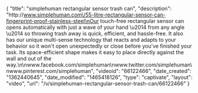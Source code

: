 {
    "title": "simplehuman rectangular sensor trash can",
    "description": "http:\/\/www.simplehuman.com\/55-litre-rectangular-sensor-can-fingerprint-proof-stainless-steel\nOur touch-free rectangular sensor can opens automatically with just a wave of your hand \u2014 from any angle \u2014 so throwing trash away is quick, efficient, and hassle-free. It also has our unique multi-sense technology that reacts and adapts to your behavior so it won't open unexpectedly or close before you've finished your task. Its space-efficient shape makes it easy to place directly against the wall and out of the way.\n\nwww.facebook.com\/simplehuman\nwww.twitter.com\/simplehuman\nwww.pinterest.com\/simplehuman",
    "videoid": "66122466",
    "date_created": "1362440645",
    "date_modified": "1465418126",
    "type": "captivate",
    "layout": "video",
    "url": "\/v\/simplehuman-rectangular-sensor-trash-can\/66122466"
}